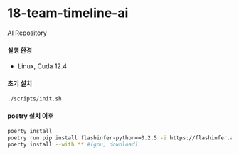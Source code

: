 # 18-team-timeline-ai
AI Repository

#### 실행 환경
- Linux, Cuda 12.4


#### 초기 설치
```bash
./scripts/init.sh 
```

#### poetry 설치 이후
```bash
poerty install
poetry run pip install flashinfer-python==0.2.5 -i https://flashinfer.ai/whl/cu124/torch2.6/
poerty install --with ** #(gpu, download)
```